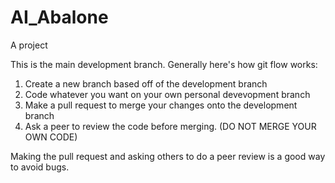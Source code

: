 # AI_Abalone
A project

This is the main development branch. Generally here's how git flow works:
1) Create a new branch based off of the development branch
2) Code whatever you want on your own personal devevopment branch
3) Make a pull request to merge your changes onto the development branch
4) Ask a peer to review the code before merging. (DO NOT MERGE YOUR OWN CODE)

Making the pull request and asking others to do a peer review is a good way to avoid bugs. 
